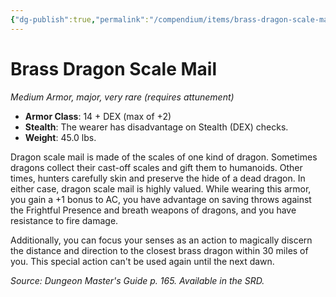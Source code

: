 ```yaml
---
{"dg-publish":true,"permalink":"/compendium/items/brass-dragon-scale-mail/","tags":["compendium/src/5e/dmg","item/armor/medium","item/attunement/required","item/rarity/very-rare","item/tier/major"]}
---
```


# Brass Dragon Scale Mail
*Medium Armor, major, very rare (requires attunement)*  

- **Armor Class**: 14 + DEX (max of +2)
- **Stealth**: The wearer has disadvantage on Stealth (DEX) checks.
- **Weight**: 45.0 lbs.

Dragon scale mail is made of the scales of one kind of dragon. Sometimes dragons collect their cast-off scales and gift them to humanoids. Other times, hunters carefully skin and preserve the hide of a dead dragon. In either case, dragon scale mail is highly valued. While wearing this armor, you gain a +1 bonus to AC, you have advantage on saving throws against the Frightful Presence and breath weapons of dragons, and you have resistance to fire damage.

Additionally, you can focus your senses as an action to magically discern the distance and direction to the closest brass dragon within 30 miles of you. This special action can't be used again until the next dawn.

*Source: Dungeon Master's Guide p. 165. Available in the SRD.*